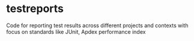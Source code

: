 # testreports
Code for reporting test results across different projects and contexts with focus on standards like JUnit, Apdex performance index
